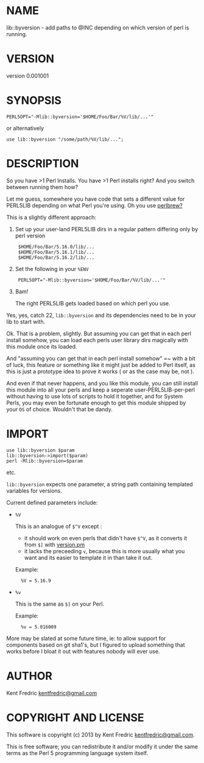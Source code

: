 # NAME

lib::byversion - add paths to @INC depending on which version of perl is running.

# VERSION

version 0.001001

# SYNOPSIS

    PERL5OPT="-Mlib::byversion='$HOME/Foo/Bar/%V/lib/...'"

or alternatively

    use lib::byversion "/some/path/%V/lib/...";

# DESCRIPTION

So you have >1 Perl Installs.  You have >1 Perl installs right?
And you switch between running them how?

Let me guess, somewhere you have code that sets a different value for PERL5LIB depending on what Perl you're using.
Oh you use [perlbrew?](http://grep.cpan.me/?q=PERL5LIB+dist=App-perlbrew)

This is a slightly different approach:

1. Set up your user-land PERL5LIB dirs in a regular pattern differing only by perl version

        $HOME/Foo/Bar/5.16.0/lib/...
        $HOME/Foo/Bar/5.16.1/lib/...
        $HOME/Foo/Bar/5.16.2/lib/...
2. Set the following in your `%ENV`

        PERL5OPT="-Mlib::byversion='$HOME/Foo/Bar/%V/lib/...'"
3. Bam!

    The right PERL5LIB gets loaded based on which perl you use.

Yes, yes, catch 22, `lib::byversion` and its dependencies need to be in your lib to start with.

Ok. That is a problem, slightly. But assuming you can get that in each perl install somehow, you can load each perls user library dirs magically with this module once its loaded.

And "assuming you can get that in each perl install somehow" =~ with a bit of luck, this feature or something like it might just be added to Perl itself, as this is just a prototype idea to prove it works ( or as the case may be, not ).

And even if that never happens, and you like this module, you can still install this module into all your perls and keep a seperate user-PERL5LIB-per-perl without having to use lots of scripts to hold it together, and for System Perls, you may even be fortunate enough to get this module shipped by your `OS` of choice. Wouldn't that be dandy.

# IMPORT

    use lib::byversion $param
    lib::byversion->import($param)
    perl -Mlib::byversion=$param

etc.

`lib::byversion` expects one parameter, a string path containing templated variables for versions.

Current defined parameters include:

- `%V`

    This is an analogue of `$^V` except :

    - it should work on even perls that didn't have `$^V`, as it converts it from `$]` with [version.pm](https://metacpan.org/pod/version)
    - it lacks the preceeding `v`, because this is more usually what you want and its easier to template it in than take it out.

    Example:

        %V = 5.16.9

- `%v`

    This is the same as `$]` on your Perl.

    Example:

        %v = 5.016009

More may be slated at some future time, ie: to allow support for components based on git sha1's, but I figured to upload something that works before I bloat it out with features nobody will ever use.

# AUTHOR

Kent Fredric <kentfredric@gmail.com>

# COPYRIGHT AND LICENSE

This software is copyright (c) 2013 by Kent Fredric <kentfredric@gmail.com>.

This is free software; you can redistribute it and/or modify it under
the same terms as the Perl 5 programming language system itself.
